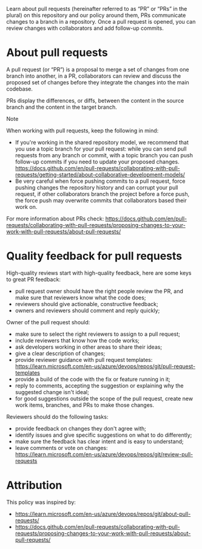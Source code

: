 Learn about pull requests (hereinafter referred to as “PR” or “PRs” in the plural)
on this repository and our policy around them, PRs communicate changes to a branch
in a repository. Once a pull request is opened, you can review changes with collaborators
and add follow-up commits.

# About pull requests

A pull request (or “PR”) is a proposal to merge a set of changes from one branch
into another, in a PR, collaborators can review and discuss the proposed set of
changes before they integrate the changes into the main codebase.

PRs display the differences, or diffs, between the content in the source branch
and the content in the target branch.

> [!Note]
> When working with pull requests, keep the following in mind:
>
> -   If you're working in the shared repository model, we recommend that you use a
>     topic branch for your pull request: while you can send pull requests from any branch
>     or commit, with a topic branch you can push follow-up commits if you need to update
>     your proposed changes.\
>      <https://docs.github.com/en/pull-requests/collaborating-with-pull-requests/getting-started/about-collaborative-development-models/>
> -   Be very careful when force pushing commits to a pull request, force pushing
>     changes the repository history and can corrupt your pull request, if other collaborators
>     branch the project before a force push, the force push may overwrite commits that
>     collaborators based their work on.

For more information about PRs check:
<https://docs.github.com/en/pull-requests/collaborating-with-pull-requests/proposing-changes-to-your-work-with-pull-requests/about-pull-requests/>

# Quality feedback for pull requests

High-quality reviews start with high-quality feedback, here are some keys to great
PR feedback:

-   pull request owner should have the right people review the PR, and make sure that
    reviewers know what the code does;
-   reviewers should give actionable, constructive feedback;
-   owners and reviewers should comment and reply quickly;

Owner of the pull request should:

-   make sure to select the right reviewers to assign to a pull request;
-   include reviewers that know how the code works;
-   ask developers working in other areas to share their ideas;
-   give a clear description of changes;
-   provide reviewer guidance with pull request templates:\
    <https://learn.microsoft.com/en-us/azure/devops/repos/git/pull-request-templates>
-   provide a build of the code with the fix or feature running in it;
-   reply to comments, accepting the suggestion or explaining why the suggested change
    isn't ideal;
-   for good suggestions outside the scope of the pull request, create new work items,
    branches, and PRs to make those changes.

Reviewers should do the following tasks:

-   provide feedback on changes they don't agree with;
-   identify issues and give specific suggestions on what to do differently;
-   make sure the feedback has clear intent and is easy to understand;
-   leave comments or vote on changes:\
    <https://learn.microsoft.com/en-us/azure/devops/repos/git/review-pull-requests>

# Attribution

This policy was inspired by:

-   <https://learn.microsoft.com/en-us/azure/devops/repos/git/about-pull-requests/>
-   <https://docs.github.com/en/pull-requests/collaborating-with-pull-requests/proposing-changes-to-your-work-with-pull-requests/about-pull-requests/>
